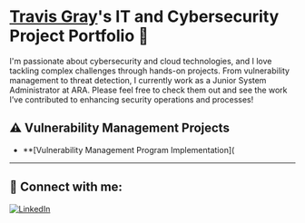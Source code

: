 # <a href="https://www.linkedin.com/in/joshmadakor/">Travis Gray</a>'s IT and Cybersecurity Project Portfolio 🔐

I'm passionate about cybersecurity and cloud technologies, and I love tackling complex challenges through hands-on projects. From vulnerability management to threat detection, I currently work as a Junior System Administrator at ARA. Please feel free to check them out and see the work I’ve contributed to enhancing security operations and processes!

## ⚠️ Vulnerability Management Projects

- **[Vulnerability Management Program Implementation](



---





<h2> 🤳 Connect with me:</h2>

[![LinkedIn](https://img.shields.io/badge/linkedin-%230077B5.svg?style=for-the-badge&logo=linkedin&logoColor=white)](https://linkedin.com/in/tg12)

